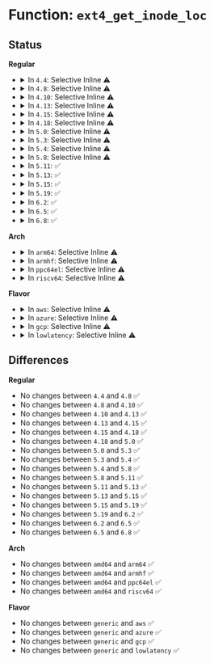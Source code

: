 # Function: <code>ext4_get_inode_loc</code>

## Status
<b>Regular</b>
<ul>
<li>
<details>
<summary>In <code>4.4</code>: Selective Inline ⚠️</summary>

```c
int ext4_get_inode_loc(struct inode *inode, struct ext4_iloc *iloc);
```

**Collision:** Unique Global

**Inline:** Selective

**Transformation:** False

**Instances:**

```
In fs/ext4/inode.c (ffffffff81299ba0)
Location: fs/ext4/inode.c:4019
Inline: True
Inline callers:
  - fs/ext4/inode.c:ext4_reserve_inode_write
Direct callers:
  - fs/ext4/extents.c:ext4_fiemap
  - fs/ext4/xattr.c:ext4_listxattr
  - fs/ext4/xattr.c:ext4_xattr_ibody_get
  - fs/ext4/xattr.c:ext4_expand_extra_isize_ea
  - fs/ext4/inline.c:ext4_create_inline_data
  - fs/ext4/inline.c:ext4_destroy_inline_data_nolock
  - fs/ext4/inline.c:ext4_update_inline_data
  - fs/ext4/inline.c:ext4_read_inline_page
  - fs/ext4/inline.c:ext4_find_inline_data_nolock
  - fs/ext4/inline.c:ext4_try_to_write_inline_data
  - fs/ext4/inline.c:ext4_try_to_write_inline_data
  - fs/ext4/inline.c:ext4_write_inline_data_end
  - fs/ext4/inline.c:ext4_write_inline_data_end
  - fs/ext4/inline.c:ext4_journalled_write_inline_data
  - fs/ext4/inline.c:ext4_da_write_inline_data_begin
  - fs/ext4/inline.c:ext4_try_add_inline_entry
  - fs/ext4/inline.c:htree_inlinedir_to_tree
  - fs/ext4/inline.c:ext4_read_inline_dir
  - fs/ext4/inline.c:ext4_get_first_inline_block
  - fs/ext4/inline.c:ext4_try_create_inline_dir
  - fs/ext4/inline.c:ext4_find_inline_entry
  - fs/ext4/inline.c:ext4_delete_inline_entry
  - fs/ext4/inline.c:empty_inline_dir
  - fs/ext4/inline.c:ext4_inline_data_fiemap
  - fs/ext4/inline.c:ext4_try_to_evict_inline_data
  - fs/ext4/inline.c:ext4_inline_data_truncate
  - fs/ext4/inline.c:ext4_convert_inline_data
```
**Symbols:**

```
ffffffff81299ba0-ffffffff81299bbf: ext4_get_inode_loc (STB_GLOBAL)
```
</details>
</li>
<li>
<details>
<summary>In <code>4.8</code>: Selective Inline ⚠️</summary>

```c
int ext4_get_inode_loc(struct inode *inode, struct ext4_iloc *iloc);
```

**Collision:** Unique Global

**Inline:** Selective

**Transformation:** False

**Instances:**

```
In fs/ext4/inode.c (ffffffff812c91b3)
Location: fs/ext4/inode.c:4327
Inline: True
Inline callers:
  - fs/ext4/inode.c:ext4_reserve_inode_write
Direct callers:
  - fs/ext4/ioctl.c:ext4_ioctl
  - fs/ext4/extents.c:ext4_fiemap
  - fs/ext4/xattr.c:ext4_expand_extra_isize_ea
  - fs/ext4/xattr.c:ext4_xattr_ibody_get
  - fs/ext4/xattr.c:ext4_listxattr
  - fs/ext4/inline.c:ext4_convert_inline_data
  - fs/ext4/inline.c:ext4_inline_data_truncate
  - fs/ext4/inline.c:ext4_try_to_evict_inline_data
  - fs/ext4/inline.c:ext4_inline_data_fiemap
  - fs/ext4/inline.c:empty_inline_dir
  - fs/ext4/inline.c:ext4_delete_inline_entry
  - fs/ext4/inline.c:ext4_find_inline_entry
  - fs/ext4/inline.c:ext4_try_create_inline_dir
  - fs/ext4/inline.c:ext4_get_first_inline_block
  - fs/ext4/inline.c:ext4_read_inline_dir
  - fs/ext4/inline.c:htree_inlinedir_to_tree
  - fs/ext4/inline.c:ext4_try_add_inline_entry
  - fs/ext4/inline.c:ext4_da_write_inline_data_begin
  - fs/ext4/inline.c:ext4_journalled_write_inline_data
  - fs/ext4/inline.c:ext4_write_inline_data_end
  - fs/ext4/inline.c:ext4_try_to_write_inline_data
  - fs/ext4/inline.c:ext4_try_to_write_inline_data
  - fs/ext4/inline.c:ext4_read_inline_page
  - fs/ext4/inline.c:ext4_destroy_inline_data_nolock
  - fs/ext4/inline.c:ext4_update_inline_data
  - fs/ext4/inline.c:ext4_create_inline_data
  - fs/ext4/inline.c:ext4_find_inline_data_nolock
```
**Symbols:**

```
ffffffff812c7280-ffffffff812c72a1: ext4_get_inode_loc (STB_GLOBAL)
```
</details>
</li>
<li>
<details>
<summary>In <code>4.10</code>: Selective Inline ⚠️</summary>

```c
int ext4_get_inode_loc(struct inode *inode, struct ext4_iloc *iloc);
```

**Collision:** Unique Global

**Inline:** Selective

**Transformation:** False

**Instances:**

```
In fs/ext4/inode.c (ffffffff812dedf3)
Location: fs/ext4/inode.c:4456
Inline: True
Inline callers:
  - fs/ext4/inode.c:ext4_reserve_inode_write
Direct callers:
  - fs/ext4/ioctl.c:ext4_ioctl
  - fs/ext4/extents.c:ext4_fiemap
  - fs/ext4/xattr.c:ext4_expand_extra_isize_ea
  - fs/ext4/xattr.c:ext4_xattr_ibody_get
  - fs/ext4/xattr.c:ext4_listxattr
  - fs/ext4/inline.c:ext4_convert_inline_data
  - fs/ext4/inline.c:ext4_inline_data_truncate
  - fs/ext4/inline.c:ext4_try_to_evict_inline_data
  - fs/ext4/inline.c:ext4_inline_data_fiemap
  - fs/ext4/inline.c:empty_inline_dir
  - fs/ext4/inline.c:ext4_delete_inline_entry
  - fs/ext4/inline.c:ext4_find_inline_entry
  - fs/ext4/inline.c:ext4_try_create_inline_dir
  - fs/ext4/inline.c:ext4_get_first_inline_block
  - fs/ext4/inline.c:ext4_read_inline_dir
  - fs/ext4/inline.c:htree_inlinedir_to_tree
  - fs/ext4/inline.c:ext4_try_add_inline_entry
  - fs/ext4/inline.c:ext4_da_write_inline_data_begin
  - fs/ext4/inline.c:ext4_journalled_write_inline_data
  - fs/ext4/inline.c:ext4_write_inline_data_end
  - fs/ext4/inline.c:ext4_try_to_write_inline_data
  - fs/ext4/inline.c:ext4_try_to_write_inline_data
  - fs/ext4/inline.c:ext4_read_inline_page
  - fs/ext4/inline.c:ext4_destroy_inline_data_nolock
  - fs/ext4/inline.c:ext4_update_inline_data
  - fs/ext4/inline.c:ext4_create_inline_data
  - fs/ext4/inline.c:ext4_find_inline_data_nolock
```
**Symbols:**

```
ffffffff812dcd80-ffffffff812dcda1: ext4_get_inode_loc (STB_GLOBAL)
```
</details>
</li>
<li>
<details>
<summary>In <code>4.13</code>: Selective Inline ⚠️</summary>

```c
int ext4_get_inode_loc(struct inode *inode, struct ext4_iloc *iloc);
```

**Collision:** Unique Global

**Inline:** Selective

**Transformation:** False

**Instances:**

```
In fs/ext4/inode.c (ffffffff81302e6f)
Location: fs/ext4/inode.c:4580
Inline: True
Inline callers:
  - fs/ext4/inode.c:ext4_reserve_inode_write
Direct callers:
  - fs/ext4/extents.c:ext4_fiemap
  - fs/ext4/inline.c:ext4_convert_inline_data
  - fs/ext4/inline.c:ext4_inline_data_truncate
  - fs/ext4/inline.c:ext4_try_to_evict_inline_data
  - fs/ext4/inline.c:ext4_inline_data_fiemap
  - fs/ext4/inline.c:empty_inline_dir
  - fs/ext4/inline.c:ext4_delete_inline_entry
  - fs/ext4/inline.c:ext4_find_inline_entry
  - fs/ext4/inline.c:ext4_try_create_inline_dir
  - fs/ext4/inline.c:ext4_get_first_inline_block
  - fs/ext4/inline.c:ext4_read_inline_dir
  - fs/ext4/inline.c:htree_inlinedir_to_tree
  - fs/ext4/inline.c:ext4_try_add_inline_entry
  - fs/ext4/inline.c:ext4_da_write_inline_data_begin
  - fs/ext4/inline.c:ext4_journalled_write_inline_data
  - fs/ext4/inline.c:ext4_write_inline_data_end
  - fs/ext4/inline.c:ext4_try_to_write_inline_data
  - fs/ext4/inline.c:ext4_try_to_write_inline_data
  - fs/ext4/inline.c:ext4_read_inline_page
  - fs/ext4/inline.c:ext4_destroy_inline_data_nolock
  - fs/ext4/inline.c:ext4_update_inline_data
  - fs/ext4/inline.c:ext4_create_inline_data
  - fs/ext4/inline.c:ext4_find_inline_data_nolock
  - fs/ext4/ioctl.c:ext4_ioctl
  - fs/ext4/xattr.c:ext4_xattr_delete_inode
  - fs/ext4/xattr.c:ext4_expand_extra_isize_ea
  - fs/ext4/xattr.c:ext4_get_inode_usage
  - fs/ext4/xattr.c:ext4_listxattr
  - fs/ext4/xattr.c:ext4_xattr_ibody_get
```
**Symbols:**

```
ffffffff81301610-ffffffff81301631: ext4_get_inode_loc (STB_GLOBAL)
```
</details>
</li>
<li>
<details>
<summary>In <code>4.15</code>: Selective Inline ⚠️</summary>

```c
int ext4_get_inode_loc(struct inode *inode, struct ext4_iloc *iloc);
```

**Collision:** Unique Global

**Inline:** Selective

**Transformation:** False

**Instances:**

```
In fs/ext4/inode.c (ffffffff8132785f)
Location: fs/ext4/inode.c:4629
Inline: True
Inline callers:
  - fs/ext4/inode.c:ext4_reserve_inode_write
Direct callers:
  - fs/ext4/extents.c:ext4_fiemap
  - fs/ext4/inline.c:ext4_convert_inline_data
  - fs/ext4/inline.c:ext4_inline_data_truncate
  - fs/ext4/inline.c:ext4_try_to_evict_inline_data
  - fs/ext4/inline.c:ext4_inline_data_fiemap
  - fs/ext4/inline.c:ext4_inline_data_iomap
  - fs/ext4/inline.c:empty_inline_dir
  - fs/ext4/inline.c:ext4_delete_inline_entry
  - fs/ext4/inline.c:ext4_find_inline_entry
  - fs/ext4/inline.c:ext4_try_create_inline_dir
  - fs/ext4/inline.c:ext4_get_first_inline_block
  - fs/ext4/inline.c:ext4_read_inline_dir
  - fs/ext4/inline.c:htree_inlinedir_to_tree
  - fs/ext4/inline.c:ext4_try_add_inline_entry
  - fs/ext4/inline.c:ext4_da_write_inline_data_begin
  - fs/ext4/inline.c:ext4_journalled_write_inline_data
  - fs/ext4/inline.c:ext4_write_inline_data_end
  - fs/ext4/inline.c:ext4_try_to_write_inline_data
  - fs/ext4/inline.c:ext4_try_to_write_inline_data
  - fs/ext4/inline.c:ext4_read_inline_page
  - fs/ext4/inline.c:ext4_destroy_inline_data_nolock
  - fs/ext4/inline.c:ext4_update_inline_data
  - fs/ext4/inline.c:ext4_create_inline_data
  - fs/ext4/inline.c:ext4_find_inline_data_nolock
  - fs/ext4/ioctl.c:ext4_ioctl
  - fs/ext4/xattr.c:ext4_xattr_delete_inode
  - fs/ext4/xattr.c:ext4_expand_extra_isize_ea
  - fs/ext4/xattr.c:ext4_get_inode_usage
  - fs/ext4/xattr.c:ext4_listxattr
  - fs/ext4/xattr.c:ext4_xattr_ibody_get
```
**Symbols:**

```
ffffffff81325fb0-ffffffff81325fd1: ext4_get_inode_loc (STB_GLOBAL)
```
</details>
</li>
<li>
<details>
<summary>In <code>4.18</code>: Selective Inline ⚠️</summary>

```c
int ext4_get_inode_loc(struct inode *inode, struct ext4_iloc *iloc);
```

**Collision:** Unique Global

**Inline:** Selective

**Transformation:** False

**Instances:**

```
In fs/ext4/inode.c (ffffffff81355503)
Location: fs/ext4/inode.c:4678
Inline: True
Inline callers:
  - fs/ext4/inode.c:ext4_reserve_inode_write
Direct callers:
  - fs/ext4/extents.c:ext4_fiemap
  - fs/ext4/inline.c:ext4_convert_inline_data
  - fs/ext4/inline.c:ext4_inline_data_truncate
  - fs/ext4/inline.c:ext4_inline_data_fiemap
  - fs/ext4/inline.c:ext4_inline_data_iomap
  - fs/ext4/inline.c:empty_inline_dir
  - fs/ext4/inline.c:ext4_delete_inline_entry
  - fs/ext4/inline.c:ext4_find_inline_entry
  - fs/ext4/inline.c:ext4_try_create_inline_dir
  - fs/ext4/inline.c:ext4_get_first_inline_block
  - fs/ext4/inline.c:ext4_read_inline_dir
  - fs/ext4/inline.c:htree_inlinedir_to_tree
  - fs/ext4/inline.c:ext4_try_add_inline_entry
  - fs/ext4/inline.c:ext4_da_write_inline_data_begin
  - fs/ext4/inline.c:ext4_journalled_write_inline_data
  - fs/ext4/inline.c:ext4_write_inline_data_end
  - fs/ext4/inline.c:ext4_try_to_write_inline_data
  - fs/ext4/inline.c:ext4_try_to_write_inline_data
  - fs/ext4/inline.c:ext4_read_inline_page
  - fs/ext4/inline.c:ext4_destroy_inline_data_nolock
  - fs/ext4/inline.c:ext4_update_inline_data
  - fs/ext4/inline.c:ext4_create_inline_data
  - fs/ext4/inline.c:ext4_find_inline_data_nolock
  - fs/ext4/ioctl.c:ext4_ioctl
  - fs/ext4/xattr.c:ext4_xattr_delete_inode
  - fs/ext4/xattr.c:ext4_expand_extra_isize_ea
  - fs/ext4/xattr.c:ext4_get_inode_usage
  - fs/ext4/xattr.c:ext4_listxattr
  - fs/ext4/xattr.c:ext4_xattr_ibody_get
```
**Symbols:**

```
ffffffff81354360-ffffffff81354381: ext4_get_inode_loc (STB_GLOBAL)
```
</details>
</li>
<li>
<details>
<summary>In <code>5.0</code>: Selective Inline ⚠️</summary>

```c
int ext4_get_inode_loc(struct inode *inode, struct ext4_iloc *iloc);
```

**Collision:** Unique Global

**Inline:** Selective

**Transformation:** False

**Instances:**

```
In fs/ext4/inode.c (ffffffff8136d833)
Location: fs/ext4/inode.c:4708
Inline: True
Inline callers:
  - fs/ext4/inode.c:ext4_reserve_inode_write
Direct callers:
  - fs/ext4/extents.c:ext4_fiemap
  - fs/ext4/inline.c:ext4_convert_inline_data
  - fs/ext4/inline.c:ext4_inline_data_truncate
  - fs/ext4/inline.c:ext4_inline_data_fiemap
  - fs/ext4/inline.c:ext4_inline_data_iomap
  - fs/ext4/inline.c:empty_inline_dir
  - fs/ext4/inline.c:ext4_delete_inline_entry
  - fs/ext4/inline.c:ext4_find_inline_entry
  - fs/ext4/inline.c:ext4_try_create_inline_dir
  - fs/ext4/inline.c:ext4_get_first_inline_block
  - fs/ext4/inline.c:ext4_read_inline_dir
  - fs/ext4/inline.c:htree_inlinedir_to_tree
  - fs/ext4/inline.c:ext4_try_add_inline_entry
  - fs/ext4/inline.c:ext4_da_write_inline_data_begin
  - fs/ext4/inline.c:ext4_journalled_write_inline_data
  - fs/ext4/inline.c:ext4_write_inline_data_end
  - fs/ext4/inline.c:ext4_try_to_write_inline_data
  - fs/ext4/inline.c:ext4_try_to_write_inline_data
  - fs/ext4/inline.c:ext4_read_inline_page
  - fs/ext4/inline.c:ext4_destroy_inline_data_nolock
  - fs/ext4/inline.c:ext4_update_inline_data
  - fs/ext4/inline.c:ext4_create_inline_data
  - fs/ext4/inline.c:ext4_find_inline_data_nolock
  - fs/ext4/ioctl.c:ext4_ioctl
  - fs/ext4/xattr.c:ext4_xattr_delete_inode
  - fs/ext4/xattr.c:ext4_expand_extra_isize_ea
  - fs/ext4/xattr.c:ext4_get_inode_usage
  - fs/ext4/xattr.c:ext4_listxattr
  - fs/ext4/xattr.c:ext4_xattr_ibody_get
```
**Symbols:**

```
ffffffff8136c5d0-ffffffff8136c5f1: ext4_get_inode_loc (STB_GLOBAL)
```
</details>
</li>
<li>
<details>
<summary>In <code>5.3</code>: Selective Inline ⚠️</summary>

```c
int ext4_get_inode_loc(struct inode *inode, struct ext4_iloc *iloc);
```

**Collision:** Unique Global

**Inline:** Selective

**Transformation:** False

**Instances:**

```
In fs/ext4/inode.c (ffffffff81396e38)
Location: fs/ext4/inode.c:4720
Inline: True
Inline callers:
  - fs/ext4/inode.c:ext4_reserve_inode_write
Direct callers:
  - fs/ext4/extents.c:ext4_fiemap
  - fs/ext4/inline.c:ext4_convert_inline_data
  - fs/ext4/inline.c:ext4_inline_data_truncate
  - fs/ext4/inline.c:ext4_inline_data_fiemap
  - fs/ext4/inline.c:ext4_inline_data_iomap
  - fs/ext4/inline.c:empty_inline_dir
  - fs/ext4/inline.c:ext4_delete_inline_entry
  - fs/ext4/inline.c:ext4_find_inline_entry
  - fs/ext4/inline.c:ext4_try_create_inline_dir
  - fs/ext4/inline.c:ext4_get_first_inline_block
  - fs/ext4/inline.c:ext4_read_inline_dir
  - fs/ext4/inline.c:ext4_inlinedir_to_tree
  - fs/ext4/inline.c:ext4_try_add_inline_entry
  - fs/ext4/inline.c:ext4_da_write_inline_data_begin
  - fs/ext4/inline.c:ext4_journalled_write_inline_data
  - fs/ext4/inline.c:ext4_write_inline_data_end
  - fs/ext4/inline.c:ext4_try_to_write_inline_data
  - fs/ext4/inline.c:ext4_convert_inline_data_to_extent
  - fs/ext4/inline.c:ext4_read_inline_page
  - fs/ext4/inline.c:ext4_destroy_inline_data_nolock
  - fs/ext4/inline.c:ext4_update_inline_data
  - fs/ext4/inline.c:ext4_create_inline_data
  - fs/ext4/inline.c:ext4_find_inline_data_nolock
  - fs/ext4/ioctl.c:ext4_ioctl
  - fs/ext4/xattr.c:ext4_xattr_delete_inode
  - fs/ext4/xattr.c:ext4_xattr_move_to_block
  - fs/ext4/xattr.c:ext4_get_inode_usage
  - fs/ext4/xattr.c:ext4_listxattr
  - fs/ext4/xattr.c:ext4_xattr_ibody_get
```
**Symbols:**

```
ffffffff81395b90-ffffffff81395bb4: ext4_get_inode_loc (STB_GLOBAL)
```
</details>
</li>
<li>
<details>
<summary>In <code>5.4</code>: Selective Inline ⚠️</summary>

```c
int ext4_get_inode_loc(struct inode *inode, struct ext4_iloc *iloc);
```

**Collision:** Unique Global

**Inline:** Selective

**Transformation:** False

**Instances:**

```
In fs/ext4/inode.c (ffffffff813af868)
Location: fs/ext4/inode.c:4709
Inline: True
Inline callers:
  - fs/ext4/inode.c:ext4_reserve_inode_write
Direct callers:
  - fs/ext4/extents.c:_ext4_fiemap
  - fs/ext4/inline.c:ext4_convert_inline_data
  - fs/ext4/inline.c:ext4_inline_data_truncate
  - fs/ext4/inline.c:ext4_inline_data_fiemap
  - fs/ext4/inline.c:ext4_inline_data_iomap
  - fs/ext4/inline.c:empty_inline_dir
  - fs/ext4/inline.c:ext4_delete_inline_entry
  - fs/ext4/inline.c:ext4_find_inline_entry
  - fs/ext4/inline.c:ext4_try_create_inline_dir
  - fs/ext4/inline.c:ext4_get_first_inline_block
  - fs/ext4/inline.c:ext4_read_inline_dir
  - fs/ext4/inline.c:ext4_inlinedir_to_tree
  - fs/ext4/inline.c:ext4_try_add_inline_entry
  - fs/ext4/inline.c:ext4_da_write_inline_data_begin
  - fs/ext4/inline.c:ext4_journalled_write_inline_data
  - fs/ext4/inline.c:ext4_write_inline_data_end
  - fs/ext4/inline.c:ext4_try_to_write_inline_data
  - fs/ext4/inline.c:ext4_convert_inline_data_to_extent
  - fs/ext4/inline.c:ext4_read_inline_page
  - fs/ext4/inline.c:ext4_destroy_inline_data_nolock
  - fs/ext4/inline.c:ext4_update_inline_data
  - fs/ext4/inline.c:ext4_create_inline_data
  - fs/ext4/inline.c:ext4_find_inline_data_nolock
  - fs/ext4/ioctl.c:ext4_ioctl
  - fs/ext4/xattr.c:ext4_xattr_delete_inode
  - fs/ext4/xattr.c:ext4_xattr_move_to_block
  - fs/ext4/xattr.c:ext4_get_inode_usage
  - fs/ext4/xattr.c:ext4_listxattr
  - fs/ext4/xattr.c:ext4_xattr_ibody_get
```
**Symbols:**

```
ffffffff813ae560-ffffffff813ae584: ext4_get_inode_loc (STB_GLOBAL)
```
</details>
</li>
<li>
<details>
<summary>In <code>5.8</code>: Selective Inline ⚠️</summary>

```c
int ext4_get_inode_loc(struct inode *inode, struct ext4_iloc *iloc);
```

**Collision:** Unique Global

**Inline:** Selective

**Transformation:** False

**Instances:**

```
In fs/ext4/inode.c (ffffffff813fb8a8)
Location: fs/ext4/inode.c:4409
Inline: True
Inline callers:
  - fs/ext4/inode.c:ext4_reserve_inode_write
Direct callers:
  - fs/ext4/extents.c:ext4_iomap_xattr_begin
  - fs/ext4/inline.c:ext4_convert_inline_data
  - fs/ext4/inline.c:ext4_inline_data_truncate
  - fs/ext4/inline.c:ext4_inline_data_iomap
  - fs/ext4/inline.c:empty_inline_dir
  - fs/ext4/inline.c:ext4_delete_inline_entry
  - fs/ext4/inline.c:ext4_find_inline_entry
  - fs/ext4/inline.c:ext4_try_create_inline_dir
  - fs/ext4/inline.c:ext4_get_first_inline_block
  - fs/ext4/inline.c:ext4_read_inline_dir
  - fs/ext4/inline.c:ext4_inlinedir_to_tree
  - fs/ext4/inline.c:ext4_try_add_inline_entry
  - fs/ext4/inline.c:ext4_da_write_inline_data_begin
  - fs/ext4/inline.c:ext4_journalled_write_inline_data
  - fs/ext4/inline.c:ext4_write_inline_data_end
  - fs/ext4/inline.c:ext4_try_to_write_inline_data
  - fs/ext4/inline.c:ext4_convert_inline_data_to_extent
  - fs/ext4/inline.c:ext4_read_inline_page
  - fs/ext4/inline.c:ext4_destroy_inline_data_nolock
  - fs/ext4/inline.c:ext4_update_inline_data
  - fs/ext4/inline.c:ext4_create_inline_data
  - fs/ext4/inline.c:ext4_find_inline_data_nolock
  - fs/ext4/xattr.c:ext4_xattr_delete_inode
  - fs/ext4/xattr.c:ext4_xattr_move_to_block
  - fs/ext4/xattr.c:ext4_get_inode_usage
  - fs/ext4/xattr.c:ext4_xattr_ibody_list
  - fs/ext4/xattr.c:ext4_xattr_ibody_get
```
**Symbols:**

```
ffffffff813fa580-ffffffff813fa5a4: ext4_get_inode_loc (STB_GLOBAL)
```
</details>
</li>
<li>
<details>
<summary>In <code>5.11</code>: ✅</summary>

```c
int ext4_get_inode_loc(struct inode *inode, struct ext4_iloc *iloc);
```

**Collision:** Unique Global

**Inline:** No

**Transformation:** False

**Instances:**

```
In fs/ext4/inode.c (ffffffff8140cb50)
Location: fs/ext4/inode.c:4451
Inline: False
Direct callers:
  - fs/ext4/extents.c:ext4_iomap_xattr_begin
  - fs/ext4/inline.c:ext4_convert_inline_data
  - fs/ext4/inline.c:ext4_inline_data_truncate
  - fs/ext4/inline.c:ext4_inline_data_iomap
  - fs/ext4/inline.c:empty_inline_dir
  - fs/ext4/inline.c:ext4_delete_inline_entry
  - fs/ext4/inline.c:ext4_find_inline_entry
  - fs/ext4/inline.c:ext4_try_create_inline_dir
  - fs/ext4/inline.c:ext4_get_first_inline_block
  - fs/ext4/inline.c:ext4_read_inline_dir
  - fs/ext4/inline.c:ext4_inlinedir_to_tree
  - fs/ext4/inline.c:ext4_try_add_inline_entry
  - fs/ext4/inline.c:ext4_da_write_inline_data_begin
  - fs/ext4/inline.c:ext4_journalled_write_inline_data
  - fs/ext4/inline.c:ext4_write_inline_data_end
  - fs/ext4/inline.c:ext4_try_to_write_inline_data
  - fs/ext4/inline.c:ext4_convert_inline_data_to_extent
  - fs/ext4/inline.c:ext4_read_inline_page
  - fs/ext4/inline.c:ext4_destroy_inline_data_nolock
  - fs/ext4/inline.c:ext4_update_inline_data
  - fs/ext4/inline.c:ext4_create_inline_data
  - fs/ext4/inline.c:ext4_find_inline_data_nolock
  - fs/ext4/inode.c:ext4_reserve_inode_write
  - fs/ext4/xattr.c:ext4_xattr_delete_inode
  - fs/ext4/xattr.c:ext4_xattr_move_to_block
  - fs/ext4/xattr.c:ext4_get_inode_usage
  - fs/ext4/xattr.c:ext4_xattr_ibody_list
  - fs/ext4/xattr.c:ext4_xattr_ibody_get
  - fs/ext4/fast_commit.c:ext4_fc_write_inode
```
**Symbols:**

```
ffffffff8140cb50-ffffffff8140cbe5: ext4_get_inode_loc (STB_GLOBAL)
```
</details>
</li>
<li>
<details>
<summary>In <code>5.13</code>: ✅</summary>

```c
int ext4_get_inode_loc(struct inode *inode, struct ext4_iloc *iloc);
```

**Collision:** Unique Global

**Inline:** No

**Transformation:** False

**Instances:**

```
In fs/ext4/inode.c (ffffffff81412cd0)
Location: fs/ext4/inode.c:4450
Inline: False
Direct callers:
  - fs/ext4/extents.c:ext4_iomap_xattr_begin
  - fs/ext4/inline.c:ext4_convert_inline_data
  - fs/ext4/inline.c:ext4_inline_data_truncate
  - fs/ext4/inline.c:ext4_inline_data_iomap
  - fs/ext4/inline.c:empty_inline_dir
  - fs/ext4/inline.c:ext4_delete_inline_entry
  - fs/ext4/inline.c:ext4_find_inline_entry
  - fs/ext4/inline.c:ext4_try_create_inline_dir
  - fs/ext4/inline.c:ext4_get_first_inline_block
  - fs/ext4/inline.c:ext4_read_inline_dir
  - fs/ext4/inline.c:ext4_inlinedir_to_tree
  - fs/ext4/inline.c:ext4_try_add_inline_entry
  - fs/ext4/inline.c:ext4_da_write_inline_data_begin
  - fs/ext4/inline.c:ext4_journalled_write_inline_data
  - fs/ext4/inline.c:ext4_write_inline_data_end
  - fs/ext4/inline.c:ext4_try_to_write_inline_data
  - fs/ext4/inline.c:ext4_convert_inline_data_to_extent
  - fs/ext4/inline.c:ext4_read_inline_page
  - fs/ext4/inline.c:ext4_destroy_inline_data_nolock
  - fs/ext4/inline.c:ext4_update_inline_data
  - fs/ext4/inline.c:ext4_create_inline_data
  - fs/ext4/inline.c:ext4_find_inline_data_nolock
  - fs/ext4/inode.c:ext4_reserve_inode_write
  - fs/ext4/ioctl.c:ext4_ioctl_setproject
  - fs/ext4/xattr.c:ext4_xattr_delete_inode
  - fs/ext4/xattr.c:ext4_xattr_move_to_block
  - fs/ext4/xattr.c:ext4_get_inode_usage
  - fs/ext4/xattr.c:ext4_listxattr
  - fs/ext4/xattr.c:ext4_xattr_ibody_get
  - fs/ext4/fast_commit.c:ext4_fc_write_inode
```
**Symbols:**

```
ffffffff81412cd0-ffffffff81412d65: ext4_get_inode_loc (STB_GLOBAL)
```
</details>
</li>
<li>
<details>
<summary>In <code>5.15</code>: ✅</summary>

```c
int ext4_get_inode_loc(struct inode *inode, struct ext4_iloc *iloc);
```

**Collision:** Unique Global

**Inline:** No

**Transformation:** False

**Instances:**

```
In fs/ext4/inode.c (ffffffff81466000)
Location: fs/ext4/inode.c:4371
Inline: False
Direct callers:
  - fs/ext4/extents.c:ext4_iomap_xattr_begin
  - fs/ext4/inline.c:ext4_convert_inline_data
  - fs/ext4/inline.c:ext4_inline_data_truncate
  - fs/ext4/inline.c:ext4_inline_data_iomap
  - fs/ext4/inline.c:empty_inline_dir
  - fs/ext4/inline.c:ext4_delete_inline_entry
  - fs/ext4/inline.c:ext4_find_inline_entry
  - fs/ext4/inline.c:ext4_try_create_inline_dir
  - fs/ext4/inline.c:ext4_get_first_inline_block
  - fs/ext4/inline.c:ext4_read_inline_dir
  - fs/ext4/inline.c:ext4_inlinedir_to_tree
  - fs/ext4/inline.c:ext4_try_add_inline_entry
  - fs/ext4/inline.c:ext4_da_write_inline_data_begin
  - fs/ext4/inline.c:ext4_journalled_write_inline_data
  - fs/ext4/inline.c:ext4_write_inline_data_end
  - fs/ext4/inline.c:ext4_try_to_write_inline_data
  - fs/ext4/inline.c:ext4_convert_inline_data_to_extent
  - fs/ext4/inline.c:ext4_read_inline_page
  - fs/ext4/inline.c:ext4_destroy_inline_data_nolock
  - fs/ext4/inline.c:ext4_update_inline_data
  - fs/ext4/inline.c:ext4_create_inline_data
  - fs/ext4/inline.c:ext4_find_inline_data_nolock
  - fs/ext4/inode.c:ext4_reserve_inode_write
  - fs/ext4/ioctl.c:ext4_ioctl_setproject
  - fs/ext4/xattr.c:ext4_xattr_delete_inode
  - fs/ext4/xattr.c:ext4_xattr_move_to_block
  - fs/ext4/xattr.c:ext4_get_inode_usage
  - fs/ext4/xattr.c:ext4_listxattr
  - fs/ext4/xattr.c:ext4_xattr_ibody_get
  - fs/ext4/fast_commit.c:ext4_fc_write_inode
```
**Symbols:**

```
ffffffff81466000-ffffffff8146609d: ext4_get_inode_loc (STB_GLOBAL)
```
</details>
</li>
<li>
<details>
<summary>In <code>5.19</code>: ✅</summary>

```c
int ext4_get_inode_loc(struct inode *inode, struct ext4_iloc *iloc);
```

**Collision:** Unique Global

**Inline:** No

**Transformation:** False

**Instances:**

```
In fs/ext4/inode.c (ffffffff814e5ab0)
Location: fs/ext4/inode.c:4593
Inline: False
Direct callers:
  - fs/ext4/extents.c:ext4_iomap_xattr_begin
  - fs/ext4/inline.c:ext4_convert_inline_data
  - fs/ext4/inline.c:ext4_inline_data_truncate
  - fs/ext4/inline.c:ext4_inline_data_iomap
  - fs/ext4/inline.c:empty_inline_dir
  - fs/ext4/inline.c:ext4_delete_inline_entry
  - fs/ext4/inline.c:ext4_find_inline_entry
  - fs/ext4/inline.c:ext4_try_create_inline_dir
  - fs/ext4/inline.c:ext4_get_first_inline_block
  - fs/ext4/inline.c:ext4_read_inline_link
  - fs/ext4/inline.c:ext4_read_inline_dir
  - fs/ext4/inline.c:ext4_inlinedir_to_tree
  - fs/ext4/inline.c:ext4_try_add_inline_entry
  - fs/ext4/inline.c:ext4_da_write_inline_data_begin
  - fs/ext4/inline.c:ext4_journalled_write_inline_data
  - fs/ext4/inline.c:ext4_write_inline_data_end
  - fs/ext4/inline.c:ext4_try_to_write_inline_data
  - fs/ext4/inline.c:ext4_convert_inline_data_to_extent
  - fs/ext4/inline.c:ext4_read_inline_page
  - fs/ext4/inline.c:ext4_destroy_inline_data_nolock
  - fs/ext4/inline.c:ext4_update_inline_data
  - fs/ext4/inline.c:ext4_create_inline_data
  - fs/ext4/inline.c:ext4_find_inline_data_nolock
  - fs/ext4/inline.c:ext4_get_max_inline_size
  - fs/ext4/inode.c:ext4_reserve_inode_write
  - fs/ext4/ioctl.c:ext4_ioctl_setproject
  - fs/ext4/xattr.c:ext4_xattr_delete_inode
  - fs/ext4/xattr.c:ext4_xattr_move_to_block
  - fs/ext4/xattr.c:ext4_get_inode_usage
  - fs/ext4/xattr.c:ext4_listxattr
  - fs/ext4/xattr.c:ext4_xattr_ibody_get
  - fs/ext4/fast_commit.c:ext4_fc_write_inode
```
**Symbols:**

```
ffffffff814e5ab0-ffffffff814e5b4d: ext4_get_inode_loc (STB_GLOBAL)
```
</details>
</li>
<li>
<details>
<summary>In <code>6.2</code>: ✅</summary>

```c
int ext4_get_inode_loc(struct inode *inode, struct ext4_iloc *iloc);
```

**Collision:** Unique Global

**Inline:** No

**Transformation:** False

**Instances:**

```
In fs/ext4/inode.c (ffffffff8157f1f0)
Location: fs/ext4/inode.c:4688
Inline: False
Direct callers:
  - fs/ext4/extents.c:ext4_iomap_xattr_begin
  - fs/ext4/inline.c:ext4_convert_inline_data
  - fs/ext4/inline.c:ext4_inline_data_truncate
  - fs/ext4/inline.c:ext4_inline_data_iomap
  - fs/ext4/inline.c:empty_inline_dir
  - fs/ext4/inline.c:ext4_delete_inline_entry
  - fs/ext4/inline.c:ext4_find_inline_entry
  - fs/ext4/inline.c:ext4_try_create_inline_dir
  - fs/ext4/inline.c:ext4_get_first_inline_block
  - fs/ext4/inline.c:ext4_read_inline_link
  - fs/ext4/inline.c:ext4_read_inline_dir
  - fs/ext4/inline.c:ext4_inlinedir_to_tree
  - fs/ext4/inline.c:ext4_try_add_inline_entry
  - fs/ext4/inline.c:ext4_da_write_inline_data_begin
  - fs/ext4/inline.c:ext4_journalled_write_inline_data
  - fs/ext4/inline.c:ext4_write_inline_data_end
  - fs/ext4/inline.c:ext4_try_to_write_inline_data
  - fs/ext4/inline.c:ext4_convert_inline_data_to_extent
  - fs/ext4/inline.c:ext4_read_inline_page
  - fs/ext4/inline.c:ext4_destroy_inline_data_nolock
  - fs/ext4/inline.c:ext4_update_inline_data
  - fs/ext4/inline.c:ext4_create_inline_data
  - fs/ext4/inline.c:ext4_find_inline_data_nolock
  - fs/ext4/inline.c:ext4_get_max_inline_size
  - fs/ext4/inode.c:ext4_reserve_inode_write
  - fs/ext4/ioctl.c:ext4_ioctl_setproject
  - fs/ext4/xattr.c:ext4_xattr_delete_inode
  - fs/ext4/xattr.c:ext4_xattr_move_to_block
  - fs/ext4/xattr.c:ext4_get_inode_usage
  - fs/ext4/xattr.c:ext4_listxattr
  - fs/ext4/xattr.c:ext4_xattr_ibody_get
  - fs/ext4/fast_commit.c:ext4_fc_write_inode
```
**Symbols:**

```
ffffffff8157f1f0-ffffffff8157f28d: ext4_get_inode_loc (STB_GLOBAL)
```
</details>
</li>
<li>
<details>
<summary>In <code>6.5</code>: ✅</summary>

```c
int ext4_get_inode_loc(struct inode *inode, struct ext4_iloc *iloc);
```

**Collision:** Unique Global

**Inline:** No

**Transformation:** False

**Instances:**

```
In fs/ext4/inode.c (ffffffff815b66a0)
Location: fs/ext4/inode.c:4473
Inline: False
Direct callers:
  - fs/ext4/extents.c:ext4_iomap_xattr_begin
  - fs/ext4/inline.c:ext4_convert_inline_data
  - fs/ext4/inline.c:ext4_inline_data_truncate
  - fs/ext4/inline.c:ext4_inline_data_iomap
  - fs/ext4/inline.c:empty_inline_dir
  - fs/ext4/inline.c:ext4_delete_inline_entry
  - fs/ext4/inline.c:ext4_find_inline_entry
  - fs/ext4/inline.c:ext4_try_create_inline_dir
  - fs/ext4/inline.c:ext4_get_first_inline_block
  - fs/ext4/inline.c:ext4_read_inline_link
  - fs/ext4/inline.c:ext4_read_inline_dir
  - fs/ext4/inline.c:ext4_inlinedir_to_tree
  - fs/ext4/inline.c:ext4_try_add_inline_entry
  - fs/ext4/inline.c:ext4_da_write_inline_data_begin
  - fs/ext4/inline.c:ext4_write_inline_data_end
  - fs/ext4/inline.c:ext4_try_to_write_inline_data
  - fs/ext4/inline.c:ext4_convert_inline_data_to_extent
  - fs/ext4/inline.c:ext4_read_inline_folio
  - fs/ext4/inline.c:ext4_destroy_inline_data_nolock
  - fs/ext4/inline.c:ext4_update_inline_data
  - fs/ext4/inline.c:ext4_create_inline_data
  - fs/ext4/inline.c:ext4_find_inline_data_nolock
  - fs/ext4/inline.c:ext4_get_max_inline_size
  - fs/ext4/inode.c:ext4_reserve_inode_write
  - fs/ext4/ioctl.c:ext4_ioctl_setproject
  - fs/ext4/xattr.c:ext4_xattr_delete_inode
  - fs/ext4/xattr.c:ext4_xattr_move_to_block
  - fs/ext4/xattr.c:ext4_get_inode_usage
  - fs/ext4/xattr.c:ext4_listxattr
  - fs/ext4/xattr.c:ext4_xattr_ibody_get
  - fs/ext4/fast_commit.c:ext4_fc_write_inode
```
**Symbols:**

```
ffffffff815b66a0-ffffffff815b673d: ext4_get_inode_loc (STB_GLOBAL)
```
</details>
</li>
<li>
<details>
<summary>In <code>6.8</code>: ✅</summary>

```c
int ext4_get_inode_loc(struct inode *inode, struct ext4_iloc *iloc);
```

**Collision:** Unique Global

**Inline:** No

**Transformation:** False

**Instances:**

```
In fs/ext4/inode.c (ffffffff815ef440)
Location: fs/ext4/inode.c:4492
Inline: False
Direct callers:
  - fs/ext4/extents.c:ext4_iomap_xattr_begin
  - fs/ext4/inline.c:ext4_convert_inline_data
  - fs/ext4/inline.c:ext4_inline_data_truncate
  - fs/ext4/inline.c:ext4_inline_data_iomap
  - fs/ext4/inline.c:empty_inline_dir
  - fs/ext4/inline.c:ext4_delete_inline_entry
  - fs/ext4/inline.c:ext4_find_inline_entry
  - fs/ext4/inline.c:ext4_try_create_inline_dir
  - fs/ext4/inline.c:ext4_get_first_inline_block
  - fs/ext4/inline.c:ext4_read_inline_link
  - fs/ext4/inline.c:ext4_read_inline_dir
  - fs/ext4/inline.c:ext4_inlinedir_to_tree
  - fs/ext4/inline.c:ext4_try_add_inline_entry
  - fs/ext4/inline.c:ext4_da_write_inline_data_begin
  - fs/ext4/inline.c:ext4_write_inline_data_end
  - fs/ext4/inline.c:ext4_try_to_write_inline_data
  - fs/ext4/inline.c:ext4_convert_inline_data_to_extent
  - fs/ext4/inline.c:ext4_read_inline_folio
  - fs/ext4/inline.c:ext4_destroy_inline_data_nolock
  - fs/ext4/inline.c:ext4_update_inline_data
  - fs/ext4/inline.c:ext4_create_inline_data
  - fs/ext4/inline.c:ext4_find_inline_data_nolock
  - fs/ext4/inline.c:ext4_get_max_inline_size
  - fs/ext4/inode.c:ext4_reserve_inode_write
  - fs/ext4/ioctl.c:ext4_ioctl_setproject
  - fs/ext4/xattr.c:ext4_xattr_delete_inode
  - fs/ext4/xattr.c:ext4_xattr_move_to_block
  - fs/ext4/xattr.c:ext4_get_inode_usage
  - fs/ext4/xattr.c:ext4_listxattr
  - fs/ext4/xattr.c:ext4_xattr_ibody_get
  - fs/ext4/fast_commit.c:ext4_fc_write_inode
```
**Symbols:**

```
ffffffff815ef440-ffffffff815ef4dd: ext4_get_inode_loc (STB_GLOBAL)
```
</details>
</li>
</ul>
<b>Arch</b>
<ul>
<li>
<details>
<summary>In <code>arm64</code>: Selective Inline ⚠️</summary>

```c
int ext4_get_inode_loc(struct inode *inode, struct ext4_iloc *iloc);
```

**Collision:** Unique Global

**Inline:** Selective

**Transformation:** False

**Instances:**

```
In fs/ext4/inode.c (ffff8000104842d4)
Location: fs/ext4/inode.c:4709
Inline: True
Inline callers:
  - fs/ext4/inode.c:ext4_reserve_inode_write
Direct callers:
  - fs/ext4/extents.c:_ext4_fiemap
  - fs/ext4/inline.c:ext4_convert_inline_data
  - fs/ext4/inline.c:ext4_inline_data_truncate
  - fs/ext4/inline.c:ext4_inline_data_fiemap
  - fs/ext4/inline.c:ext4_inline_data_iomap
  - fs/ext4/inline.c:empty_inline_dir
  - fs/ext4/inline.c:ext4_delete_inline_entry
  - fs/ext4/inline.c:ext4_find_inline_entry
  - fs/ext4/inline.c:ext4_try_create_inline_dir
  - fs/ext4/inline.c:ext4_get_first_inline_block
  - fs/ext4/inline.c:ext4_read_inline_dir
  - fs/ext4/inline.c:ext4_inlinedir_to_tree
  - fs/ext4/inline.c:ext4_try_add_inline_entry
  - fs/ext4/inline.c:ext4_da_write_inline_data_begin
  - fs/ext4/inline.c:ext4_journalled_write_inline_data
  - fs/ext4/inline.c:ext4_write_inline_data_end
  - fs/ext4/inline.c:ext4_try_to_write_inline_data
  - fs/ext4/inline.c:ext4_convert_inline_data_to_extent
  - fs/ext4/inline.c:ext4_read_inline_page
  - fs/ext4/inline.c:ext4_destroy_inline_data_nolock
  - fs/ext4/inline.c:ext4_update_inline_data
  - fs/ext4/inline.c:ext4_create_inline_data
  - fs/ext4/inline.c:ext4_find_inline_data_nolock
  - fs/ext4/ioctl.c:ext4_ioctl
  - fs/ext4/xattr.c:ext4_xattr_delete_inode
  - fs/ext4/xattr.c:ext4_expand_extra_isize_ea
  - fs/ext4/xattr.c:ext4_get_inode_usage
  - fs/ext4/xattr.c:ext4_listxattr
  - fs/ext4/xattr.c:ext4_xattr_ibody_get
```
**Symbols:**

```
ffff8000104830d8-ffff80001048311c: ext4_get_inode_loc (STB_GLOBAL)
```
</details>
</li>
<li>
<details>
<summary>In <code>armhf</code>: Selective Inline ⚠️</summary>

```c
int ext4_get_inode_loc(struct inode *inode, struct ext4_iloc *iloc);
```

**Collision:** Unique Global

**Inline:** Selective

**Transformation:** False

**Instances:**

```
In fs/ext4/inode.c (c064590c)
Location: fs/ext4/inode.c:4709
Inline: True
Inline callers:
  - fs/ext4/inode.c:ext4_reserve_inode_write
Direct callers:
  - fs/ext4/extents.c:_ext4_fiemap
  - fs/ext4/inline.c:ext4_convert_inline_data
  - fs/ext4/inline.c:ext4_inline_data_truncate
  - fs/ext4/inline.c:ext4_inline_data_fiemap
  - fs/ext4/inline.c:ext4_inline_data_iomap
  - fs/ext4/inline.c:empty_inline_dir
  - fs/ext4/inline.c:ext4_delete_inline_entry
  - fs/ext4/inline.c:ext4_find_inline_entry
  - fs/ext4/inline.c:ext4_try_create_inline_dir
  - fs/ext4/inline.c:ext4_get_first_inline_block
  - fs/ext4/inline.c:ext4_read_inline_dir
  - fs/ext4/inline.c:ext4_inlinedir_to_tree
  - fs/ext4/inline.c:ext4_try_add_inline_entry
  - fs/ext4/inline.c:ext4_da_write_inline_data_begin
  - fs/ext4/inline.c:ext4_journalled_write_inline_data
  - fs/ext4/inline.c:ext4_write_inline_data_end
  - fs/ext4/inline.c:ext4_try_to_write_inline_data
  - fs/ext4/inline.c:ext4_convert_inline_data_to_extent
  - fs/ext4/inline.c:ext4_read_inline_page
  - fs/ext4/inline.c:ext4_destroy_inline_data_nolock
  - fs/ext4/inline.c:ext4_update_inline_data
  - fs/ext4/inline.c:ext4_create_inline_data
  - fs/ext4/inline.c:ext4_find_inline_data_nolock
  - fs/ext4/ioctl.c:ext4_ioctl
  - fs/ext4/xattr.c:ext4_xattr_delete_inode
  - fs/ext4/xattr.c:ext4_expand_extra_isize_ea
  - fs/ext4/xattr.c:ext4_get_inode_usage
  - fs/ext4/xattr.c:ext4_listxattr
  - fs/ext4/xattr.c:ext4_xattr_ibody_get
```
**Symbols:**

```
c06444b0-c06444d8: ext4_get_inode_loc (STB_GLOBAL)
```
</details>
</li>
<li>
<details>
<summary>In <code>ppc64el</code>: Selective Inline ⚠️</summary>

```c
int ext4_get_inode_loc(struct inode *inode, struct ext4_iloc *iloc);
```

**Collision:** Unique Global

**Inline:** Selective

**Transformation:** False

**Instances:**

```
In fs/ext4/inode.c (c0000000005a946c)
Location: fs/ext4/inode.c:4709
Inline: True
Inline callers:
  - fs/ext4/inode.c:ext4_reserve_inode_write
Direct callers:
  - fs/ext4/extents.c:_ext4_fiemap
  - fs/ext4/inline.c:ext4_convert_inline_data
  - fs/ext4/inline.c:ext4_inline_data_truncate
  - fs/ext4/inline.c:ext4_inline_data_fiemap
  - fs/ext4/inline.c:ext4_inline_data_iomap
  - fs/ext4/inline.c:empty_inline_dir
  - fs/ext4/inline.c:ext4_delete_inline_entry
  - fs/ext4/inline.c:ext4_find_inline_entry
  - fs/ext4/inline.c:ext4_try_create_inline_dir
  - fs/ext4/inline.c:ext4_get_first_inline_block
  - fs/ext4/inline.c:ext4_read_inline_dir
  - fs/ext4/inline.c:ext4_inlinedir_to_tree
  - fs/ext4/inline.c:ext4_try_add_inline_entry
  - fs/ext4/inline.c:ext4_da_write_inline_data_begin
  - fs/ext4/inline.c:ext4_journalled_write_inline_data
  - fs/ext4/inline.c:ext4_write_inline_data_end
  - fs/ext4/inline.c:ext4_try_to_write_inline_data
  - fs/ext4/inline.c:ext4_convert_inline_data_to_extent
  - fs/ext4/inline.c:ext4_read_inline_page
  - fs/ext4/inline.c:ext4_destroy_inline_data_nolock
  - fs/ext4/inline.c:ext4_update_inline_data
  - fs/ext4/inline.c:ext4_create_inline_data
  - fs/ext4/inline.c:ext4_find_inline_data_nolock
  - fs/ext4/ioctl.c:ext4_ioctl
  - fs/ext4/xattr.c:ext4_xattr_delete_inode
  - fs/ext4/xattr.c:ext4_xattr_move_to_block
  - fs/ext4/xattr.c:ext4_get_inode_usage
  - fs/ext4/xattr.c:ext4_listxattr
  - fs/ext4/xattr.c:ext4_xattr_ibody_get
```
**Symbols:**

```
c0000000005a7eb0-c0000000005a7ed4: ext4_get_inode_loc (STB_GLOBAL)
```
</details>
</li>
<li>
<details>
<summary>In <code>riscv64</code>: Selective Inline ⚠️</summary>

```c
int ext4_get_inode_loc(struct inode *inode, struct ext4_iloc *iloc);
```

**Collision:** Unique Global

**Inline:** Selective

**Transformation:** False

**Instances:**

```
In fs/ext4/inode.c (ffffffe00030c7ba)
Location: fs/ext4/inode.c:4709
Inline: True
Inline callers:
  - fs/ext4/inode.c:ext4_reserve_inode_write
Direct callers:
  - fs/ext4/extents.c:_ext4_fiemap
  - fs/ext4/inline.c:ext4_convert_inline_data
  - fs/ext4/inline.c:ext4_inline_data_truncate
  - fs/ext4/inline.c:ext4_inline_data_fiemap
  - fs/ext4/inline.c:ext4_inline_data_iomap
  - fs/ext4/inline.c:empty_inline_dir
  - fs/ext4/inline.c:ext4_delete_inline_entry
  - fs/ext4/inline.c:ext4_find_inline_entry
  - fs/ext4/inline.c:ext4_try_create_inline_dir
  - fs/ext4/inline.c:ext4_get_first_inline_block
  - fs/ext4/inline.c:ext4_read_inline_dir
  - fs/ext4/inline.c:ext4_inlinedir_to_tree
  - fs/ext4/inline.c:ext4_try_add_inline_entry
  - fs/ext4/inline.c:ext4_da_write_inline_data_begin
  - fs/ext4/inline.c:ext4_journalled_write_inline_data
  - fs/ext4/inline.c:ext4_write_inline_data_end
  - fs/ext4/inline.c:ext4_try_to_write_inline_data
  - fs/ext4/inline.c:ext4_convert_inline_data_to_extent
  - fs/ext4/inline.c:ext4_read_inline_page
  - fs/ext4/inline.c:ext4_destroy_inline_data_nolock
  - fs/ext4/inline.c:ext4_update_inline_data
  - fs/ext4/inline.c:ext4_create_inline_data
  - fs/ext4/inline.c:ext4_find_inline_data_nolock
  - fs/ext4/ioctl.c:ext4_ioctl
  - fs/ext4/xattr.c:ext4_xattr_delete_inode
  - fs/ext4/xattr.c:ext4_expand_extra_isize_ea
  - fs/ext4/xattr.c:ext4_get_inode_usage
  - fs/ext4/xattr.c:ext4_listxattr
  - fs/ext4/xattr.c:ext4_xattr_ibody_get
```
**Symbols:**

```
ffffffe00030b7f0-ffffffe00030b82e: ext4_get_inode_loc (STB_GLOBAL)
```
</details>
</li>
</ul>
<b>Flavor</b>
<ul>
<li>
<details>
<summary>In <code>aws</code>: Selective Inline ⚠️</summary>

```c
int ext4_get_inode_loc(struct inode *inode, struct ext4_iloc *iloc);
```

**Collision:** Unique Global

**Inline:** Selective

**Transformation:** False

**Instances:**

```
In fs/ext4/inode.c (ffffffff813a7e48)
Location: fs/ext4/inode.c:4709
Inline: True
Inline callers:
  - fs/ext4/inode.c:ext4_reserve_inode_write
Direct callers:
  - fs/ext4/extents.c:_ext4_fiemap
  - fs/ext4/inline.c:ext4_convert_inline_data
  - fs/ext4/inline.c:ext4_inline_data_truncate
  - fs/ext4/inline.c:ext4_inline_data_fiemap
  - fs/ext4/inline.c:ext4_inline_data_iomap
  - fs/ext4/inline.c:empty_inline_dir
  - fs/ext4/inline.c:ext4_delete_inline_entry
  - fs/ext4/inline.c:ext4_find_inline_entry
  - fs/ext4/inline.c:ext4_try_create_inline_dir
  - fs/ext4/inline.c:ext4_get_first_inline_block
  - fs/ext4/inline.c:ext4_read_inline_dir
  - fs/ext4/inline.c:ext4_inlinedir_to_tree
  - fs/ext4/inline.c:ext4_try_add_inline_entry
  - fs/ext4/inline.c:ext4_da_write_inline_data_begin
  - fs/ext4/inline.c:ext4_journalled_write_inline_data
  - fs/ext4/inline.c:ext4_write_inline_data_end
  - fs/ext4/inline.c:ext4_try_to_write_inline_data
  - fs/ext4/inline.c:ext4_convert_inline_data_to_extent
  - fs/ext4/inline.c:ext4_read_inline_page
  - fs/ext4/inline.c:ext4_destroy_inline_data_nolock
  - fs/ext4/inline.c:ext4_update_inline_data
  - fs/ext4/inline.c:ext4_create_inline_data
  - fs/ext4/inline.c:ext4_find_inline_data_nolock
  - fs/ext4/ioctl.c:ext4_ioctl
  - fs/ext4/xattr.c:ext4_xattr_delete_inode
  - fs/ext4/xattr.c:ext4_xattr_move_to_block
  - fs/ext4/xattr.c:ext4_get_inode_usage
  - fs/ext4/xattr.c:ext4_listxattr
  - fs/ext4/xattr.c:ext4_xattr_ibody_get
```
**Symbols:**

```
ffffffff813a6b40-ffffffff813a6b64: ext4_get_inode_loc (STB_GLOBAL)
```
</details>
</li>
<li>
<details>
<summary>In <code>azure</code>: Selective Inline ⚠️</summary>

```c
int ext4_get_inode_loc(struct inode *inode, struct ext4_iloc *iloc);
```

**Collision:** Unique Global

**Inline:** Selective

**Transformation:** False

**Instances:**

```
In fs/ext4/inode.c (ffffffff813988d8)
Location: fs/ext4/inode.c:4709
Inline: True
Inline callers:
  - fs/ext4/inode.c:ext4_reserve_inode_write
Direct callers:
  - fs/ext4/extents.c:_ext4_fiemap
  - fs/ext4/inline.c:ext4_convert_inline_data
  - fs/ext4/inline.c:ext4_inline_data_truncate
  - fs/ext4/inline.c:ext4_inline_data_fiemap
  - fs/ext4/inline.c:ext4_inline_data_iomap
  - fs/ext4/inline.c:empty_inline_dir
  - fs/ext4/inline.c:ext4_delete_inline_entry
  - fs/ext4/inline.c:ext4_find_inline_entry
  - fs/ext4/inline.c:ext4_try_create_inline_dir
  - fs/ext4/inline.c:ext4_get_first_inline_block
  - fs/ext4/inline.c:ext4_read_inline_dir
  - fs/ext4/inline.c:ext4_inlinedir_to_tree
  - fs/ext4/inline.c:ext4_try_add_inline_entry
  - fs/ext4/inline.c:ext4_da_write_inline_data_begin
  - fs/ext4/inline.c:ext4_journalled_write_inline_data
  - fs/ext4/inline.c:ext4_write_inline_data_end
  - fs/ext4/inline.c:ext4_try_to_write_inline_data
  - fs/ext4/inline.c:ext4_convert_inline_data_to_extent
  - fs/ext4/inline.c:ext4_read_inline_page
  - fs/ext4/inline.c:ext4_destroy_inline_data_nolock
  - fs/ext4/inline.c:ext4_update_inline_data
  - fs/ext4/inline.c:ext4_create_inline_data
  - fs/ext4/inline.c:ext4_find_inline_data_nolock
  - fs/ext4/ioctl.c:ext4_ioctl
  - fs/ext4/xattr.c:ext4_xattr_delete_inode
  - fs/ext4/xattr.c:ext4_xattr_move_to_block
  - fs/ext4/xattr.c:ext4_get_inode_usage
  - fs/ext4/xattr.c:ext4_listxattr
  - fs/ext4/xattr.c:ext4_xattr_ibody_get
```
**Symbols:**

```
ffffffff813975d0-ffffffff813975f4: ext4_get_inode_loc (STB_GLOBAL)
```
</details>
</li>
<li>
<details>
<summary>In <code>gcp</code>: Selective Inline ⚠️</summary>

```c
int ext4_get_inode_loc(struct inode *inode, struct ext4_iloc *iloc);
```

**Collision:** Unique Global

**Inline:** Selective

**Transformation:** False

**Instances:**

```
In fs/ext4/inode.c (ffffffff813a56a8)
Location: fs/ext4/inode.c:4709
Inline: True
Inline callers:
  - fs/ext4/inode.c:ext4_reserve_inode_write
Direct callers:
  - fs/ext4/extents.c:_ext4_fiemap
  - fs/ext4/inline.c:ext4_convert_inline_data
  - fs/ext4/inline.c:ext4_inline_data_truncate
  - fs/ext4/inline.c:ext4_inline_data_fiemap
  - fs/ext4/inline.c:ext4_inline_data_iomap
  - fs/ext4/inline.c:empty_inline_dir
  - fs/ext4/inline.c:ext4_delete_inline_entry
  - fs/ext4/inline.c:ext4_find_inline_entry
  - fs/ext4/inline.c:ext4_try_create_inline_dir
  - fs/ext4/inline.c:ext4_get_first_inline_block
  - fs/ext4/inline.c:ext4_read_inline_dir
  - fs/ext4/inline.c:ext4_inlinedir_to_tree
  - fs/ext4/inline.c:ext4_try_add_inline_entry
  - fs/ext4/inline.c:ext4_da_write_inline_data_begin
  - fs/ext4/inline.c:ext4_journalled_write_inline_data
  - fs/ext4/inline.c:ext4_write_inline_data_end
  - fs/ext4/inline.c:ext4_try_to_write_inline_data
  - fs/ext4/inline.c:ext4_convert_inline_data_to_extent
  - fs/ext4/inline.c:ext4_read_inline_page
  - fs/ext4/inline.c:ext4_destroy_inline_data_nolock
  - fs/ext4/inline.c:ext4_update_inline_data
  - fs/ext4/inline.c:ext4_create_inline_data
  - fs/ext4/inline.c:ext4_find_inline_data_nolock
  - fs/ext4/ioctl.c:ext4_ioctl
  - fs/ext4/xattr.c:ext4_xattr_delete_inode
  - fs/ext4/xattr.c:ext4_xattr_move_to_block
  - fs/ext4/xattr.c:ext4_get_inode_usage
  - fs/ext4/xattr.c:ext4_listxattr
  - fs/ext4/xattr.c:ext4_xattr_ibody_get
```
**Symbols:**

```
ffffffff813a43a0-ffffffff813a43c4: ext4_get_inode_loc (STB_GLOBAL)
```
</details>
</li>
<li>
<details>
<summary>In <code>lowlatency</code>: Selective Inline ⚠️</summary>

```c
int ext4_get_inode_loc(struct inode *inode, struct ext4_iloc *iloc);
```

**Collision:** Unique Global

**Inline:** Selective

**Transformation:** False

**Instances:**

```
In fs/ext4/inode.c (ffffffff813b9de8)
Location: fs/ext4/inode.c:4709
Inline: True
Inline callers:
  - fs/ext4/inode.c:ext4_reserve_inode_write
Direct callers:
  - fs/ext4/extents.c:_ext4_fiemap
  - fs/ext4/inline.c:ext4_convert_inline_data
  - fs/ext4/inline.c:ext4_inline_data_truncate
  - fs/ext4/inline.c:ext4_inline_data_fiemap
  - fs/ext4/inline.c:ext4_inline_data_iomap
  - fs/ext4/inline.c:empty_inline_dir
  - fs/ext4/inline.c:ext4_delete_inline_entry
  - fs/ext4/inline.c:ext4_find_inline_entry
  - fs/ext4/inline.c:ext4_try_create_inline_dir
  - fs/ext4/inline.c:ext4_get_first_inline_block
  - fs/ext4/inline.c:ext4_read_inline_dir
  - fs/ext4/inline.c:ext4_inlinedir_to_tree
  - fs/ext4/inline.c:ext4_try_add_inline_entry
  - fs/ext4/inline.c:ext4_da_write_inline_data_begin
  - fs/ext4/inline.c:ext4_journalled_write_inline_data
  - fs/ext4/inline.c:ext4_write_inline_data_end
  - fs/ext4/inline.c:ext4_try_to_write_inline_data
  - fs/ext4/inline.c:ext4_convert_inline_data_to_extent
  - fs/ext4/inline.c:ext4_read_inline_page
  - fs/ext4/inline.c:ext4_destroy_inline_data_nolock
  - fs/ext4/inline.c:ext4_update_inline_data
  - fs/ext4/inline.c:ext4_create_inline_data
  - fs/ext4/inline.c:ext4_find_inline_data_nolock
  - fs/ext4/ioctl.c:ext4_ioctl
  - fs/ext4/xattr.c:ext4_xattr_delete_inode
  - fs/ext4/xattr.c:ext4_xattr_move_to_block
  - fs/ext4/xattr.c:ext4_get_inode_usage
  - fs/ext4/xattr.c:ext4_listxattr
  - fs/ext4/xattr.c:ext4_xattr_ibody_get
```
**Symbols:**

```
ffffffff813b8aa0-ffffffff813b8ac4: ext4_get_inode_loc (STB_GLOBAL)
```
</details>
</li>
</ul>

## Differences
<b>Regular</b>
<ul>
<li>
No changes between <code>4.4</code> and <code>4.8</code> ✅
</li>
<li>
No changes between <code>4.8</code> and <code>4.10</code> ✅
</li>
<li>
No changes between <code>4.10</code> and <code>4.13</code> ✅
</li>
<li>
No changes between <code>4.13</code> and <code>4.15</code> ✅
</li>
<li>
No changes between <code>4.15</code> and <code>4.18</code> ✅
</li>
<li>
No changes between <code>4.18</code> and <code>5.0</code> ✅
</li>
<li>
No changes between <code>5.0</code> and <code>5.3</code> ✅
</li>
<li>
No changes between <code>5.3</code> and <code>5.4</code> ✅
</li>
<li>
No changes between <code>5.4</code> and <code>5.8</code> ✅
</li>
<li>
No changes between <code>5.8</code> and <code>5.11</code> ✅
</li>
<li>
No changes between <code>5.11</code> and <code>5.13</code> ✅
</li>
<li>
No changes between <code>5.13</code> and <code>5.15</code> ✅
</li>
<li>
No changes between <code>5.15</code> and <code>5.19</code> ✅
</li>
<li>
No changes between <code>5.19</code> and <code>6.2</code> ✅
</li>
<li>
No changes between <code>6.2</code> and <code>6.5</code> ✅
</li>
<li>
No changes between <code>6.5</code> and <code>6.8</code> ✅
</li>
</ul>
<b>Arch</b>
<ul>
<li>
No changes between <code>amd64</code> and <code>arm64</code> ✅
</li>
<li>
No changes between <code>amd64</code> and <code>armhf</code> ✅
</li>
<li>
No changes between <code>amd64</code> and <code>ppc64el</code> ✅
</li>
<li>
No changes between <code>amd64</code> and <code>riscv64</code> ✅
</li>
</ul>
<b>Flavor</b>
<ul>
<li>
No changes between <code>generic</code> and <code>aws</code> ✅
</li>
<li>
No changes between <code>generic</code> and <code>azure</code> ✅
</li>
<li>
No changes between <code>generic</code> and <code>gcp</code> ✅
</li>
<li>
No changes between <code>generic</code> and <code>lowlatency</code> ✅
</li>
</ul>
